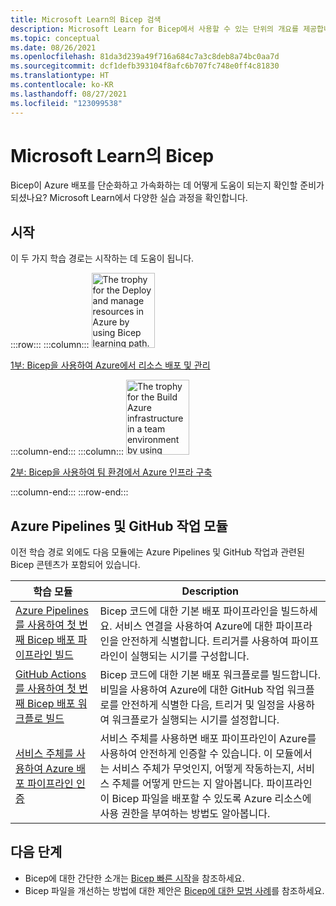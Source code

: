```yaml
---
title: Microsoft Learn의 Bicep 검색
description: Microsoft Learn for Bicep에서 사용할 수 있는 단위의 개요를 제공합니다.
ms.topic: conceptual
ms.date: 08/26/2021
ms.openlocfilehash: 81da3d239a49f716a684c7a3c8deb8a74bc0aa7d
ms.sourcegitcommit: dcf1defb393104f8afc6b707fc748e0ff4c81830
ms.translationtype: HT
ms.contentlocale: ko-KR
ms.lasthandoff: 08/27/2021
ms.locfileid: "123099538"
---
```

# <a name="bicep-on-microsoft-learn"></a>Microsoft Learn의 Bicep

Bicep이 Azure 배포를 단순화하고 가속화하는 데 어떻게 도움이 되는지 확인할 준비가 되셨나요? Microsoft Learn에서 다양한 실습 과정을 확인합니다.

## <a name="get-started"></a>시작

이 두 가지 학습 경로는 시작하는 데 도움이 됩니다.

:::row:::
:::column:::
<img src="media/learn-bicep/bicep-deploy-manage.svg" width="101" height="120" alt="The trophy for the Deploy and manage resources in Azure by using Bicep learning path." role="presentation"></img>

[1부: Bicep을 사용하여 Azure에서 리소스 배포 및 관리](/learn/paths/bicep-deploy/)

:::column-end:::
:::column:::
<img src="media/learn-bicep/bicep-collaborate.svg" width="101" height="120" alt="The trophy for the Build Azure infrastructure in a team environment by using Bicep learning path." role="presentation"></img>

[2부: Bicep을 사용하여 팀 환경에서 Azure 인프라 구축](/learn/paths/bicep-collaborate/)

:::column-end:::
:::row-end:::

## <a name="azure-pipelines-and-github-actions-modules"></a>Azure Pipelines 및 GitHub 작업 모듈

이전 학습 경로 외에도 다음 모듈에는 Azure Pipelines 및 GitHub 작업과 관련된 Bicep 콘텐츠가 포함되어 있습니다.

| 학습 모듈 | Description |
| ------------ | ----------- |
| [Azure Pipelines를 사용하여 첫 번째 Bicep 배포 파이프라인 빌드](/learn/modules/build-first-bicep-deployment-pipeline-using-azure-pipelines/) | Bicep 코드에 대한 기본 배포 파이프라인을 빌드하세요. 서비스 연결을 사용하여 Azure에 대한 파이프라인을 안전하게 식별합니다. 트리거를 사용하여 파이프라인이 실행되는 시기를 구성합니다. |
| [GitHub Actions를 사용하여 첫 번째 Bicep 배포 워크플로 빌드](/learn/modules/build-first-bicep-deployment-workflow-using-github-actions/) | Bicep 코드에 대한 기본 배포 워크플로를 빌드합니다. 비밀을 사용하여 Azure에 대한 GitHub 작업 워크플로를 안전하게 식별한 다음, 트리거 및 일정을 사용하여 워크플로가 실행되는 시기를 설정합니다. |
| [서비스 주체를 사용하여 Azure 배포 파이프라인 인증](/learn/modules/authenticate-azure-deployment-pipeline-service-principals/) | 서비스 주체를 사용하면 배포 파이프라인이 Azure를 사용하여 안전하게 인증할 수 있습니다. 이 모듈에서는 서비스 주체가 무엇인지, 어떻게 작동하는지, 서비스 주체를 어떻게 만드는 지 알아봅니다. 파이프라인이 Bicep 파일을 배포할 수 있도록 Azure 리소스에 사용 권한을 부여하는 방법도 알아봅니다. |

## <a name="next-steps"></a>다음 단계

* Bicep에 대한 간단한 소개는 [Bicep 빠른 시작](quickstart-create-bicep-use-visual-studio-code.md)을 참조하세요.
* Bicep 파일을 개선하는 방법에 대한 제안은 [Bicep에 대한 모범 사례](best-practices.md)를 참조하세요.

